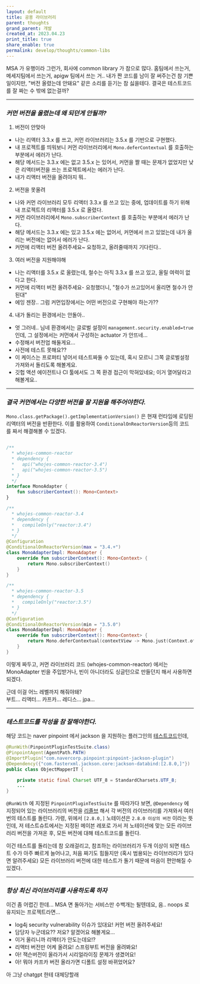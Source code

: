 ```yaml
---
layout: default
title: 공용 라이브러리
parent: thoughts
grand_parent: 개발
created_at: 2023.04.23
print_title: true
share_enable: true
permalink: develop/thoughts/common-libs
---
```


MSA 가 유행이라 그런가, 회사에 common library 가 참으로 많다. 홈팀에서 쓰는거, 메세지팀에서 쓰는거, apigw 팀에서 쓰는 거.. 
내가 짠 코드를 남이 잘 써주는건 참 기쁜일이지만, "버전 올렸는데 안돼요" 같은 소리를 듣기는 참 싫을테다. 
결국은 테스트코드를 잘 짜는 수 밖에 없는걸까?

--- 

### *커먼 버전을 올렸는데 왜 되던게 안될까?*

1. 버전이 안맞아
- 나는 리액터 3.3.x 를 쓰고, 커먼 라이브러리는 3.5.x 를 기반으로 구현했다. 
- 내 프로젝트를 띄워보니 커먼 라이브러리에서 `Mono.deferContextual` 를 호출하는 부분에서 에러가 난다. 
- 해당 메서드는 3.3.x 에는 없고 3.5.x 는 있어서, 커먼을 짤 때는 문제가 없었지만 낮은 리액터버전을 쓰는 프로젝트에서는 에러가 난다.
- 내가 리액터 버전을 올려야지 뭐..

2. 버전을 못올려
- 나와 커먼 라이브러리 모두 리액터 3.3.x 를 쓰고 있는 중에, 업데이트를 하기 위해 내 프로젝트의 리액터를 3.5.x 로 올렸다.
- 커먼 라이브러리에서 `Mono.subscriberContext` 를 호출하는 부분에서 에러가 난다.
- 해당 메서드는 3.3.x 에는 있고 3.5.x 에는 없어서, 커먼에서 쓰고 있었는데 내가 올리는 버전에는 없어서 에러가 난다.
- 커먼에 리액터 버전 올려주세요~ 요청하고, 올려줄때까지 기다린다.. 

3. 여러 버전을 지원해야해
- 나는 리액터를 3.5.x 로 올렸는데, 철수는 아직 3.3.x 를 쓰고 있고, 올릴 여력이 없다고 한다.
- 커먼에 리액터 버전 올려주세요- 요청했더니, "철수가 쓰고있어서 올리면 철수가 안된대"
- 에잉 젠장.. 그럼 커먼입장에서는 어떤 버전으로 구현해야 하는가??

4. 내가 돌리는 환경에서는 안돌아..
- 엇 그러네.. 님네 환경에서는 글로벌 설정이 `management.security.enabled=true` 인데, 그 설정에서는 커먼에서 구성하는 actuator 가 안뜨네...
- 수정해서 버전업 해둘게요...
- 사전에 테스트 못해요?? 
- 이 케이스는 프로퍼티 넣어서 테스트짜둘 수 있는데, 혹시 모르니 그쪽 글로벌설정 가져와서 돌리도록 해볼게요.
- 깃헙 액션 에이전트나 CI 툴에서도 그 쪽 환경 접근이 막혀있네요; 이거 열어달라고 해볼게요..

--- 

### *결국 커먼에서는 다양한 버전을 잘 지원을 해주어야한다.*

`Mono.class.getPackage().getImplementationVersion()` 은 현재 런타임에 로딩된 리액터의 버전을 반환한다. 이를 활용하여 `ConditionalOnReactorVersion`등의 코드를 짜서 해결해볼 수 있겠다.

```kotlin

/**
  * whojes-common-reactor
  * dependency {
  *   api("whojes-common-reactor-3.4")
  *   api("whojes-common-reactor-3.5")
  * }
  */ 
interface MonoAdapter {
    fun subscriberContext(): Mono<Context>
}

/**
  * whojes-common-reactor-3.4
  * dependency {
  *   compileOnly("reactor:3.4") 
  * }
  */
@Configuration
@ConditionalOnReactorVersion(max = "3.4.+")
class MonoAdapterImpl: MonoAdapter {
    override fun subscriberContext(): Mono<Context> {
        return Mono.subscriberContext()
    }
}

/**
  * whojes-common-reactor-3.5
  * dependency {
  *   compileOnly("reactor:3.5") 
  * }
  */
@Configuration
@ConditionalOnReactorVersion(min = "3.5.0")
class MonoAdapterImpl: MonoAdapter {
    override fun subscriberContext(): Mono<Context> {
        return Mono.deferContextual(contextView -> Mono.just(Context.of(contextView)))
    }
}

```

이렇게 짜두고, 커먼 라이브러리 코드 (whojes-common-reactor) 에서는 MonoAdapter 빈을 주입받거나, 빈이 아니더라도 싱글턴으로 만들던지 해서 사용하면 되겠다.

근데 이걸 어느 레벨까지 해줘야돼?  
부트... 리액터... 카프카... 레디스... jpa... 

--- 

### *테스트코드를 작성을 참 잘해야한다.*

해당 코드는 naver pinpoint 에서 jackson 을 지원하는 플러그인의 [테스트코드](https://github.com/pinpoint-apm/pinpoint/blob/master/plugins-it/jackson-it/src/test/java/com/navercorp/pinpoint/plugin/jackson/ObjectMapperIT.java#L46-L51)인데, 

```java
@RunWith(PinpointPluginTestSuite.class)
@PinpointAgent(AgentPath.PATH)
@ImportPlugin("com.navercorp.pinpoint:pinpoint-jackson-plugin")
@Dependency({"com.fasterxml.jackson.core:jackson-databind:[2.8.0,]"})
public class ObjectMapperIT {

    private static final Charset UTF_8 = StandardCharsets.UTF_8;
    ...
}
```

`@RunWith` 에 지정된 `PinpointPluginTestSuite` 를 따라가다 보면, `@Dependency` 에 지정되어 있는 라이브러리의 버전을 [리졸브](https://github.com/pinpoint-apm/pinpoint/blob/master/test/src/main/java/com/navercorp/pinpoint/test/plugin/DependencyResolver.java#L285-L324) 해서 각 버전의 라이브러리를 가져와서 여러번의 테스트를 돌린다.
가령, 위에서 `[2.8.0,]` 노테이션은 `2.8.0 이상의 버전` 이라는 뜻인데, 저 테스트슈트에서는 지정된 메이븐 레포로 가서 저 노테이션에 맞는 모든 라이브러리 버전을 가져온 후, 모든 버전에 대해 테스트코드를 돌린다.

이건 테스트를 돌리는데 참 오래걸리고, 참조하는 라이브러리가 두개 이상이 되면 테스트 수가 아주 빠르게 늘어나고, 처음 짜기도 힘들지만 (혹시 범용되는 라이브러리가 있다면 알려주세요) 모든 라이브러리 버전에 대한 테스트가 돌기 때문에 마음이 편안해질 수 있겠다.

---

### *항상 최신 라이브러리를 사용하도록 하자*
  
이건 좀 어렵긴 한데... MSA 면 돌아가는 서비스만 수백개는 될텐데요, 음.. noops 로 유지되는 프로젝트라면...

- log4j security vulnerability 이슈가 있대요! 커먼 버전 올려주세요!
- 담당자 누군데요?? 저요? 알겠어요 해볼게요...
- 이거 올리니까 리액터가 안도는데요!?
- 리액터 버전만 어케 올려요! 스프링부트 버전을 올려봐요!
- 아! 잭슨버전이 올라가서 시리얼라이징 문제가 생겼어요! 
- 아! 뭐야 카프카 버전 올라가면 디폴트 설정 바뀌었어요? 

아 그냥 chatgpt 한테 대체당할래